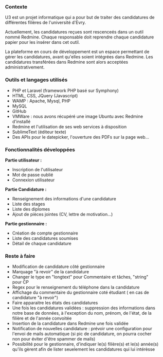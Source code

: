 ### Contexte

U3 est un projet informatique qui a pour but de traiter des candidatures de différentes filières de l'université d'Evry.

Actuellement, les candidatures reçues sont rescenceés dans un outil nommé Redmine. Chaque responsable doit reprendre chaque candidature papier pour les insérer dans cet outil.

La plateforme en cours de développement est un espace permettant de gérer les candidatures, avant qu'elles soient intégrées dans Redmine. Les candidatures transférées dans Redmine sont alors acceptées administrativement.

### Outils et langages utilisés

- PHP et Laravel (framework PHP basé sur Symphony)
- HTML, CSS, JQuery (Javascript)
- WAMP : Apache, Mysql, PHP 
- MySQL
- GitHub
- VMWare : nous avons récupéré une image Ubuntu avec Redmine d'installé 
- Redmine et l'utilisation de ses web services à disposition
- SublimeText (éditeur texte)
- Des APIs pour le datepicker, l'ouverture des PDFs sur la page web...

### Fonctionnalités développées

**Partie utilisateur :**
- Inscription de l'utilisateur
- Mot de passe oublié
- Connexion utilisateur

**Partie Candidature :**
- Renseignement des informations d'une candidature
- Liste des stages
- Liste des diplomes
- Ajout de pièces jointes (CV, lettre de motivation...)

**Partie gestionnaire :**
- Création de compte gestionnaire
- Liste des candidatures soumises
- Détail de chaque candidature 

### Reste à faire

- Modification de candidature côté gestionnaire
- Marquage "à revoir" de la candidature
- Changer le type en "longtext" pour Commentaire et tâches, "string" pour CP
- Regex pour le renseignement du téléphone dans la candidature
- Affichage du commentaire du gestionnaire coté étudiant ( en cas de candidature "à revoir")
- Faire apparaitre les états des candidatures
- Une fois les candidatures validées : suppression des informations dans notre base de données, à l'exception du nom, prénom, de l'état, de la filière et de l'année convoitée 
- Insertion de la candidature dans Redmine une fois validée
- Notification de nouvelles candidature : prévoir une configuration pour l'envoi de mails automatique (si pic de candidature, on pourra cocher non pour éviter d'être spammer de mails)
- Possibilité pour le gestionnaire, d'indiquer le(s) filière(s) et le(s) année(s) qu'ils gèrent afin de lister seuelement les candidatures qui lui intérèsse
